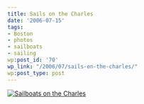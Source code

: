 ```yaml
---
title: Sails on the Charles
date: '2006-07-15'
tags:
- Boston
- photos
- sailboats
- sailing
wp:post_id: '70'
wp_link: "/2006/07/sails-on-the-charles/"
wp:post_type: post
---
```


[ ![Sailboats on the Charles](http://static.flickr.com/56/190136661_feffbb45b3.jpg) ](http://www.flickr.com/photos/bensheldon/190136661/ "Photo Sharing")
